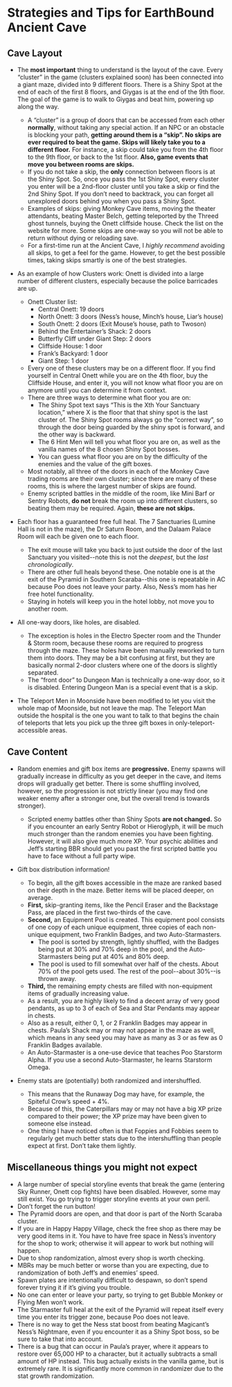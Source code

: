 # Strategies and Tips for EarthBound Ancient Cave

## Cave Layout

* The **most important** thing to understand is the layout of the cave. Every “cluster” in the game (clusters explained soon) has been connected into a giant maze, divided into 9 different floors. There is a Shiny Spot at the end of each of the first 8 floors, and Giygas is at the end of the 9th floor. The goal of the game is to walk to Giygas and beat him, powering up along the way.
  * A “cluster” is a group of doors that can be accessed from each other **normally**, without taking any special action. If an NPC or an obstacle is blocking your path, **getting around them is a “skip”. No skips are ever required to beat the game. Skips will likely take you to a different floor.** For instance, a skip could take you from the 4th floor to the 9th floor, or back to the 1st floor. **Also, game events that move you between rooms are skips.**
  * If you do not take a skip, the **only** connection between floors is at the Shiny Spot. So, once you pass the 1st Shiny Spot, every cluster you enter will be a 2nd-floor cluster until you take a skip or find the 2nd Shiny Spot. If you don’t need to backtrack, you can forget all unexplored doors behind you when you pass a Shiny Spot.
  * Examples of skips: giving Monkey Cave items, moving the theater attendants, beating Master Belch, getting teleported by the Threed ghost tunnels, buying the Onett cliffside house. Check the list on the website for more. Some skips are one-way so you will not be able to return without dying or reloading save.
  * For a first-time run at the Ancient Cave, I *highly recommend* avoiding all skips, to get a feel for the game. However, to get the best possible times, taking skips smartly is one of the best strategies.

* As an example of how Clusters work: Onett is divided into a large number of different clusters, especially because the police barricades are up.
  * Onett Cluster list:
    * Central Onett: 19 doors
    * North Onett: 3 doors (Ness’s house, Minch’s house, Liar’s house)
    * South Onett: 2 doors (Exit Mouse’s house, path to Twoson)
    * Behind the Entertainer’s Shack: 2 doors
    * Butterfly Cliff under Giant Step: 2 doors
    * Cliffside House: 1 door
    * Frank’s Backyard: 1 door
    * Giant Step: 1 door
  * Every one of these clusters may be on a different floor. If you find yourself in Central Onett while you are on the 4th floor, buy the Cliffside House, and enter it, you will not know what floor you are on anymore until you can determine it from context.
  * There are three ways to determine what floor you are on:
    * The Shiny Spot text says “This is the Xth Your Sanctuary location,” where X is the floor that that shiny spot is the last cluster of. The Shiny Spot rooms always go the “correct way”, so through the door being guarded by the shiny spot is forward, and the other way is backward.
    * The 6 Hint Men will tell you what floor you are on, as well as the vanilla names of the 8 chosen Shiny Spot bosses.
    * You can guess what floor you are on by the difficulty of the enemies and the value of the gift boxes.
  * Most notably, all three of the doors in each of the Monkey Cave trading rooms are their own cluster; since there are many of these rooms, this is where the largest number of skips are found.
  * Enemy scripted battles in the middle of the room, like Mini Barf or Sentry Robots, **do not** break the room up into different clusters, so beating them may be required. Again, **these are not skips.**

* Each floor has a guaranteed free full heal. The 7 Sanctuaries (Lumine Hall is not in the maze), the Dr Saturn Room, and the Dalaam Palace Room will each be given one to each floor.
  * The exit mouse will take you back to just outside the door of the last Sanctuary you visited--note this is not the *deepest*, but the *last chronologically*.
  * There are other full heals beyond these. One notable one is at the exit of the Pyramid in Southern Scaraba--this one is repeatable in AC because Poo does not leave your party. Also, Ness’s mom has her free hotel functionality.
  * Staying in hotels will keep you in the hotel lobby, not move you to another room.

* All one-way doors, like holes, are disabled.
  * The exception is holes in the Electro Specter room and the Thunder & Storm room, because these rooms are required to progress through the maze. These holes have been manually reworked to turn them into doors. They may be a bit confusing at first, but they are basically normal 2-door clusters where one of the doors is slightly separated.
  * The “front door” to Dungeon Man is technically a one-way door, so it is disabled. Entering Dungeon Man is a special event that is a skip.

* The Teleport Men in Moonside have been modified to let you visit the whole map of Moonside, but not leave the map. The Teleport Man outside the hospital is the one you want to talk to that begins the chain of teleports that lets you pick up the three gift boxes in only-teleport-accessible areas.

## Cave Content

* Random enemies and gift box items are **progressive.** Enemy spawns will gradually increase in difficulty as you get deeper in the cave, and items drops will gradually get better. There is some shuffling involved, however, so the progression is not strictly linear (you may find one weaker enemy after a stronger one, but the overall trend is towards stronger).
  * Scripted enemy battles other than Shiny Spots **are not changed.** So if you encounter an early Sentry Robot or Hieroglyph, it will be much much stronger than the random enemies you have been fighting. However, it will also give much more XP. Your psychic abilities and Jeff’s starting BBR should get you past the first scripted battle you have to face without a full party wipe.

* Gift box distribution information!
  * To begin, all the gift boxes accessible in the maze are ranked based on their depth in the maze. Better items will be placed deeper, on average.
  * **First,** skip-granting items, like the Pencil Eraser and the Backstage Pass, are placed in the first two-thirds of the cave.
  * **Second,** an Equipment Pool is created. This equipment pool consists of one copy of each unique equipment, three copies of each non-unique equipment, two Franklin Badges, and two Auto-Starmasters.
    * The pool is sorted by strength, lightly shuffled, with the Badges being put at 30% and 70% deep in the pool, and the Auto-Starmasters being put at 40% and 80% deep.
    * The pool is used to fill somewhat over half of the chests. About 70% of the pool gets used. The rest of the pool--about 30%--is thrown away.
  * **Third,** the remaining empty chests are filled with non-equipment items of gradually increasing value.
  * As a result, you are highly likely to find a decent array of very good pendants, as up to 3 of each of Sea and Star Pendants may appear in chests.
  * Also as a result, either 0, 1, or 2 Franklin Badges may appear in chests. Paula’s Shack may or may not appear in the maze as well, which means in any seed you may have as many as 3 or as few as 0 Franklin Badges available.
  * An Auto-Starmaster is a one-use device that teaches Poo Starstorm Alpha. If you use a second Auto-Starmaster, he learns Starstorm Omega.

* Enemy stats are (potentially) both randomized and intershuffled.
  * This means that the Runaway Dog may have, for example, the Spiteful Crow’s speed + 4%.
  * Because of this, the Caterpillars may or may not have a big XP prize compared to their power; the XP prize may have been given to someone else instead.
  * One thing I have noticed often is that Foppies and Fobbies seem to regularly get much better stats due to the intershuffling than people expect at first. Don’t take them lightly.

## Miscellaneous things you might not expect

  * A large number of special storyline events that break the game (entering Sky Runner, Onett cop fights) have been disabled. However, some may still exist. You go trying to trigger storyline events at your own peril.
  * Don’t forget the run button!
  * The Pyramid doors are open, and that door is part of the North Scaraba cluster.	
  * If you are in Happy Happy Village, check the free shop as there may be very good items in it. You have to have free space in Ness’s inventory for the shop to work; otherwise it will appear to work but nothing will happen.
  * Due to shop randomization, almost every shop is worth checking.
  * MBRs may be much better or worse than you are expecting, due to randomization of both Jeff’s and enemies’ speed.
  * Spawn plates are intentionally difficult to despawn, so don’t spend forever trying it if it’s giving you trouble.
  * No one can enter or leave your party, so trying to get Bubble Monkey or Flying Men won’t work.
  * The Starmaster full heal at the exit of the Pyramid will repeat itself every time you enter its trigger zone, because Poo does not leave.
  * There is no way to get the Ness stat boost from beating Magicant’s Ness’s Nightmare, even if you encounter it as a Shiny Spot boss, so be sure to take that into account.
  * There is a bug that can occur in Paula’s prayer, where it appears to restore over 65,000 HP to a character, but it actually subtracts a small amount of HP instead. This bug actually exists in the vanilla game, but is extremely rare. It is significantly more common in randomizer due to the stat growth randomization.
